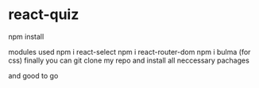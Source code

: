 # react-quiz

npm install

modules used
npm i react-select
npm i react-router-dom
npm i bulma (for css)
 finally you can git clone my repo and 
 install all neccessary pachages
  
 and good to go
